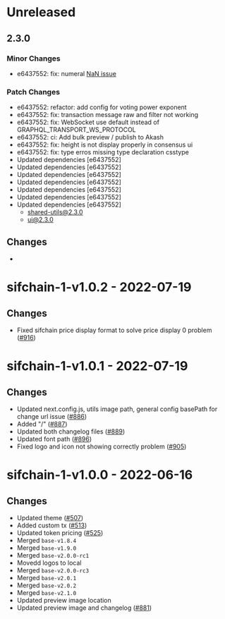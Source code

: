 # Unreleased

## 2.3.0

### Minor Changes

- e6437552: fix: numeral [NaN issue](https://github.com/adamwdraper/Numeral-js/issues/596)

### Patch Changes

- e6437552: refactor: add config for voting power exponent
- e6437552: fix: transaction message raw and filter not working
- e6437552: fix: WebSocket use default instead of GRAPHQL_TRANSPORT_WS_PROTOCOL
- e6437552: ci: Add bulk preview / publish to Akash
- e6437552: fix: height is not display properly in consensus ui
- e6437552: fix: type erros missing type declaration csstype
- Updated dependencies [e6437552]
- Updated dependencies [e6437552]
- Updated dependencies [e6437552]
- Updated dependencies [e6437552]
- Updated dependencies [e6437552]
- Updated dependencies [e6437552]
- Updated dependencies [e6437552]
  - shared-utils@2.3.0
  - ui@2.3.0

## Changes

-

# sifchain-1-v1.0.2 - 2022-07-19

## Changes

- Fixed sifchain price display format to solve price display 0 problem ([\#916](https://github.com/forbole/big-dipper-2.0-cosmos/issues/916))

# sifchain-1-v1.0.1 - 2022-07-19

## Changes

- Updated next.config.js, utils image path, general config basePath for change url issue ([\#886](https://github.com/forbole/big-dipper-2.0-cosmos/issues/886))
- Added "/" ([\#887](https://github.com/forbole/big-dipper-2.0-cosmos/issues/887))
- Updated both changelog files ([\#889](https://github.com/forbole/big-dipper-2.0-cosmos/issues/889))
- Updated font path ([\#896](https://github.com/forbole/big-dipper-2.0-cosmos/issues/896))
- Fixed logo and icon not showing correctly problem ([\#905](https://github.com/forbole/big-dipper-2.0-cosmos/issues/905))

# sifchain-1-v1.0.0 - 2022-06-16

## Changes

- Updated theme ([\#507](https://github.com/forbole/big-dipper-2.0-cosmos/issues/507))
- Added custom tx ([\#513](https://github.com/forbole/big-dipper-2.0-cosmos/issues/513))
- Updated token pricing ([\#525](https://github.com/forbole/big-dipper-2.0-cosmos/issues/525))
- Merged `base-v1.8.4`
- Merged `base-v1.9.0`
- Merged `base-v2.0.0-rc1`
- Movedd logos to local
- Merged `base-v2.0.0-rc3`
- Merged `base-v2.0.1`
- Merged `base-v2.0.2`
- Merged `base-v2.1.0`
- Updated preview image location
- Updated preview image and changelog ([\#881](https://github.com/forbole/big-dipper-2.0-cosmos/issues/881))
